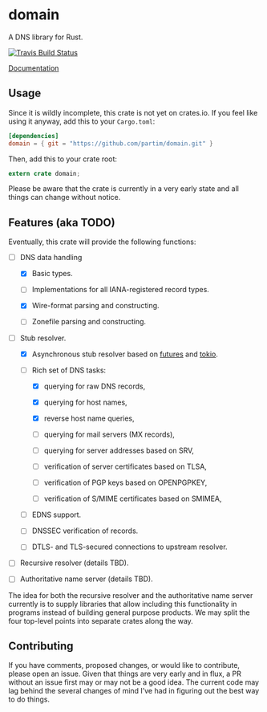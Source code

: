 # domain
A DNS library for Rust.

[![Travis Build Status](https://travis-ci.org/partim/domain.svg?branch=master)](https://travis-ci.org/partim/domain)

[Documentation](https://partim.github.io/domain/domain/index.html)

## Usage

Since it is wildly incomplete, this crate is not yet on crates.io. If you
feel like using it anyway, add this to your `Cargo.toml`:

```toml
[dependencies]
domain = { git = "https://github.com/partim/domain.git" }
```

Then, add this to your crate root:

```rust
extern crate domain;
```

Please be aware that the crate is currently in a very early state and all
things can change without notice.


## Features (aka TODO)

Eventually, this crate will provide the following functions:

* [ ] DNS data handling
    
    * [X] Basic types.

    * [ ] Implementations for all IANA-registered record types.

    * [X] Wire-format parsing and constructing.

    * [ ] Zonefile parsing and constructing.

* [ ] Stub resolver.

    * [X] Asynchronous stub resolver based on
          [futures](https://github.com/alexcrichton/futures-rs) and
          [tokio](https://github.com/tokio-rs/tokio-core).
    
    * [ ] Rich set of DNS tasks:

        * [X] querying for raw DNS records,

        * [X] querying for host names,

        * [X] reverse host name queries,

        * [ ] querying for mail servers (MX records),

        * [ ] querying for server addresses based on SRV,

        * [ ] verification of server certificates based on TLSA,

        * [ ] verification of PGP keys based on OPENPGPKEY,

        * [ ] verification of S/MIME certificates based on SMIMEA,

    * [ ] EDNS support.

    * [ ] DNSSEC verification of records.

    * [ ] DTLS- and TLS-secured connections to upstream resolver.

* [ ] Recursive resolver (details TBD).

* [ ] Authoritative name server (details TBD).

The idea for both the recursive resolver and the authoritative name server
currently is to supply libraries that allow including this functionality
in programs instead of building general purpose products. We may split
the four top-level points into separate crates along the way.


## Contributing

If you have comments, proposed changes, or would like to contribute,
please open an issue. Given that things are very early and in flux, a
PR without an issue first may or may not be a good idea. The current code
may lag behind the several changes of mind I’ve had in figuring out the
best way to do things.

